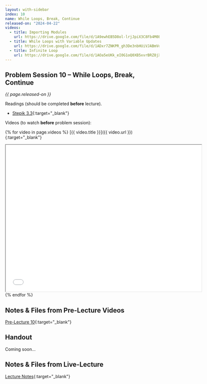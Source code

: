 ```yaml
---
layout: with-sidebar
index: 10
name: While Loops, Break, Continue
released-on: "2024-04-22"
videos:
  - title: Importing Modules
    url: https://drive.google.com/file/d/1A9ewhEB5D8ol-lrjJpiX3C8Fb4M0Egsp
  - title: While Loops with Variable Updates
    url: https://drive.google.com/file/d/1ADxr7ZNKPR_gh3De3nbHUiVJABmVd4-a
  - title: Infinite Loop
    url: https://drive.google.com/file/d/1AOa5eUKk_eI0G1oQ0XB5xvrBRZ8jXe7H
---
```


## Problem Session 10 – While Loops, Break, Continue

_{{ page.released-on }}_

Readings (should be completed **before** lecture). 
- [Stepik 3.3](https://stepik.org/lesson/567179/step/1?unit=561452){:target="_blank"}

Videos (to watch **before** problem session):

{% for video in page.videos %}
[{{ video.title }}]({{ video.url }}){:target="_blank"}

<iframe src="{{ video.url }}/preview" width="640" height="480" allow="autoplay"></iframe>
{% endfor %}

## Notes & Files from Pre-Lecture Videos

[Pre-Lecture 10](https://github.com/ucsd-cse8a-sp24/ucsd-cse8a-sp24.github.io/tree/main/_pre-lectures/lecture-10){:target="_blank"}

## Handout

Coming soon...

## Notes & Files from Live-Lecture

[Lecture Notes](https://drive.google.com/drive/folders/1Gzzreu9WOf5O9E24YnGRv7bwIh07d-Jz?usp=sharing){:target="_blank"}
